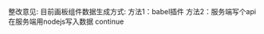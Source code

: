 ﻿<!--
 * @Descripttion: 
 * @version: 
 * @Author: Colorssk
 * @Date: 2019-09-06 18:02:20
 * @LastEditors: Colorssk
 * @LastEditTime: 2019-09-29 16:26:34
 -->
整改意见: 目前画板组件数据生成方式: 
    方法1：babel插件
    方法2：服务端写个api在服务端用nodejs写入数据
 continue